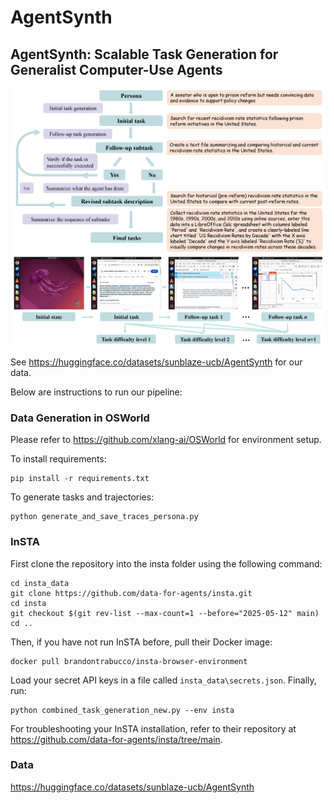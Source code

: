 # AgentSynth
## AgentSynth: Scalable Task Generation for Generalist Computer-Use Agents

![](Pipeline4.png?raw=true)

See https://huggingface.co/datasets/sunblaze-ucb/AgentSynth for our data.

Below are instructions to run our pipeline:

### Data Generation in OSWorld

Please refer to https://github.com/xlang-ai/OSWorld for environment setup.

To install requirements:
```
pip install -r requirements.txt
```

To generate tasks and trajectories:
```
python generate_and_save_traces_persona.py
```

### InSTA

First clone the repository into the insta folder using the following command:
```
cd insta_data
git clone https://github.com/data-for-agents/insta.git
cd insta
git checkout $(git rev-list --max-count=1 --before="2025-05-12" main)
cd ..
```
Then, if you have not run InSTA before, pull their Docker image:
```
docker pull brandontrabucco/insta-browser-environment
```
Load your secret API keys in a file called `insta_data\secrets.json`. Finally, run:
```
python combined_task_generation_new.py --env insta
```
For troubleshooting your InSTA installation, refer to their repository at https://github.com/data-for-agents/insta/tree/main.


### Data
https://huggingface.co/datasets/sunblaze-ucb/AgentSynth
